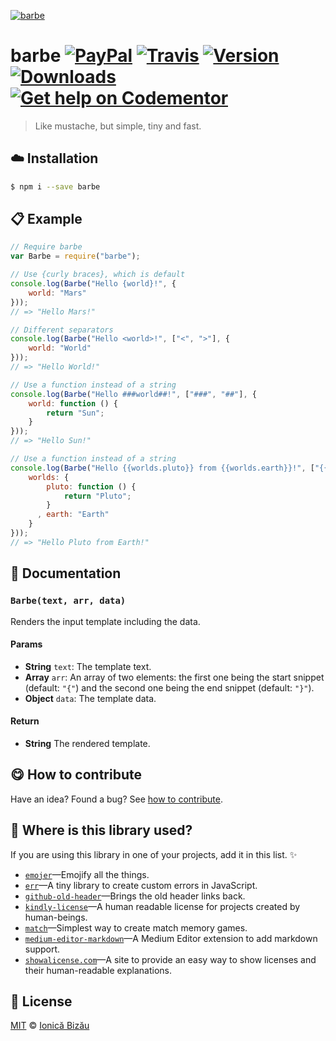 
[![barbe](http://i.imgur.com/tcg2ZNt.png)](#)

# barbe [![PayPal](https://img.shields.io/badge/%24-paypal-f39c12.svg)][paypal-donations] [![Travis](https://img.shields.io/travis/IonicaBizau/node-barbe.svg)](https://travis-ci.org/IonicaBizau/node-barbe/) [![Version](https://img.shields.io/npm/v/barbe.svg)](https://www.npmjs.com/package/barbe) [![Downloads](https://img.shields.io/npm/dt/barbe.svg)](https://www.npmjs.com/package/barbe) [![Get help on Codementor](https://cdn.codementor.io/badges/get_help_github.svg)](https://www.codementor.io/johnnyb?utm_source=github&utm_medium=button&utm_term=johnnyb&utm_campaign=github)

> Like mustache, but simple, tiny and fast.

## :cloud: Installation

```sh
$ npm i --save barbe
```


## :clipboard: Example



```js
// Require barbe
var Barbe = require("barbe");

// Use {curly braces}, which is default
console.log(Barbe("Hello {world}!", {
    world: "Mars"
}));
// => "Hello Mars!"

// Different separators
console.log(Barbe("Hello <world>!", ["<", ">"], {
    world: "World"
}));
// => "Hello World!"

// Use a function instead of a string
console.log(Barbe("Hello ###world##!", ["###", "##"], {
    world: function () {
        return "Sun";
    }
}));
// => "Hello Sun!"

// Use a function instead of a string
console.log(Barbe("Hello {{worlds.pluto}} from {{worlds.earth}}!", ["{{", "}}"], {
    worlds: {
        pluto: function () {
            return "Pluto";
        }
      , earth: "Earth"
    }
}));
// => "Hello Pluto from Earth!"
```

## :memo: Documentation


### `Barbe(text, arr, data)`
Renders the input template including the data.

#### Params
- **String** `text`: The template text.
- **Array** `arr`: An array of two elements: the first one being the start snippet (default: `"{"`) and the second one being the end snippet (default: `"}"`).
- **Object** `data`: The template data.

#### Return
- **String** The rendered template.



## :yum: How to contribute
Have an idea? Found a bug? See [how to contribute][contributing].

## :dizzy: Where is this library used?
If you are using this library in one of your projects, add it in this list. :sparkles:


 - [`emojer`](https://github.com/IonicaBizau/emojer#readme)—Emojify all the things.
 - [`err`](https://github.com/IonicaBizau/err#readme)—A tiny library to create custom errors in JavaScript.
 - [`github-old-header`](https://github.com/IonicaBizau/github-old-header)—Brings the old header links back.
 - [`kindly-license`](https://github.com/IonicaBizau/kindly-license)—A human readable license for projects created by human-beings.
 - [`match`](https://github.com/IonicaBizau/match.js#readme)—Simplest way to create match memory games.
 - [`medium-editor-markdown`](https://github.com/IonicaBizau/medium-editor-markdown)—A Medium Editor extension to add markdown support.
 - [`showalicense.com`](https://github.com/IonicaBizau/showalicense.com#readme)—A site to provide an easy way to show licenses and their human-readable explanations.
## :scroll: License

[MIT][license] © [Ionică Bizău][website]

[paypal-donations]: https://www.paypal.com/cgi-bin/webscr?cmd=_s-xclick&hosted_button_id=RVXDDLKKLQRJW
[donate-now]: http://i.imgur.com/6cMbHOC.png

[license]: http://showalicense.com/?fullname=Ionic%C4%83%20Biz%C4%83u%20%3Cbizauionica%40gmail.com%3E%20(http%3A%2F%2Fionicabizau.net)&year=2015#license-mit
[website]: http://ionicabizau.net
[contributing]: /CONTRIBUTING.md
[docs]: /DOCUMENTATION.md
